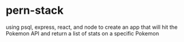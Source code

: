 # pern-stack
using psql, express, react, and node to create an app that will hit the Pokemon API and return a list of stats on a specific Pokemon
